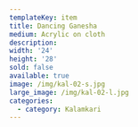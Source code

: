```yaml
---
templateKey: item
title: Dancing Ganesha
medium: Acrylic on cloth
description:
width: '24'
height: '28'
sold: false
available: true
image: /img/kal-02-s.jpg
large_image: /img/kal-02-l.jpg
categories:
  - category: Kalamkari
---
```


